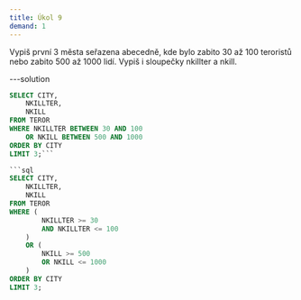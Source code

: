 ```yaml
---
title: Úkol 9
demand: 1
---
```


Vypiš první 3 města seřazena abecedně, kde bylo zabito 30 až 100 teroristů nebo zabito 500 až 1000 lidí. Vypiš i sloupečky nkillter a nkill.

---solution

````sql
SELECT CITY,
    NKILLTER,
    NKILL
FROM TEROR
WHERE NKILLTER BETWEEN 30 AND 100
    OR NKILL BETWEEN 500 AND 1000
ORDER BY CITY
LIMIT 3;```

```sql
SELECT CITY,
    NKILLTER,
    NKILL
FROM TEROR
WHERE (
        NKILLTER >= 30
        AND NKILLTER <= 100
    )
    OR (
        NKILL >= 500
        OR NKILL <= 1000
    )
ORDER BY CITY
LIMIT 3;
````

